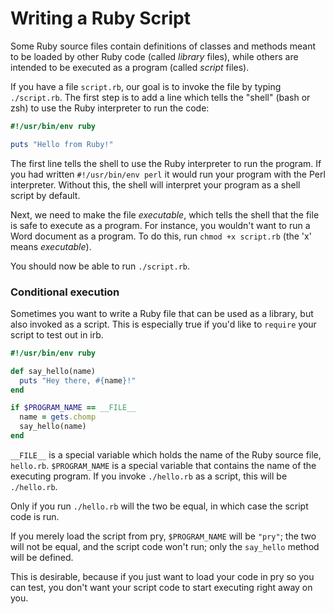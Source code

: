 # Writing a Ruby Script

Some Ruby source files contain definitions of classes and methods meant to be
loaded by other Ruby code (called *library* files), while others are intended
to be executed as a program (called *script* files).

If you have a file `script.rb`, our goal is to invoke the file by typing
`./script.rb`. The first step is to add a line which tells the "shell" (bash
or zsh) to use the Ruby interpreter to run the code:

```ruby
#!/usr/bin/env ruby

puts "Hello from Ruby!"
```

The first line tells the shell to use the Ruby interpreter to run the
program. If you had written `#!/usr/bin/env perl` it would run your program
with the Perl interpreter. Without this, the shell will interpret your
program as a shell script by default.

Next, we need to make the file *executable*, which tells the shell that the
file is safe to execute as a program. For instance, you wouldn't want to run
a Word document as a program. To do this, run `chmod +x script.rb` (the 'x'
means *executable*).

You should now be able to run `./script.rb`.

### Conditional execution

Sometimes you want to write a Ruby file that can be used as a library, but
also invoked as a script. This is especially true if you'd like to `require` your
script to test out in irb.

```ruby
#!/usr/bin/env ruby

def say_hello(name)
  puts "Hey there, #{name}!"
end

if $PROGRAM_NAME == __FILE__
  name = gets.chomp
  say_hello(name)
end
```

`__FILE__` is a special variable which holds the name of the Ruby source
file, `hello.rb`. `$PROGRAM_NAME` is a special variable that contains the
name of the executing program. If you invoke `./hello.rb` as a script, this
will be `./hello.rb`.

Only if you run `./hello.rb` will the two be equal, in which case the script
code is run.

If you merely load the script from pry, `$PROGRAM_NAME` will be `"pry"`; the
two will not be equal, and the script code won't run; only the `say_hello`
method will be defined.

This is desirable, because if you just want to load your code in pry so you
can test, you don't want your script code to start executing right away on
you.
